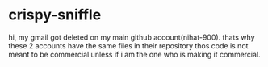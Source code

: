 # crispy-sniffle
hi, my gmail got deleted on my main github account(nihat-900). thats why these 2 accounts have the same files in their repository
thos code is not meant to be commercial unless if i am the one who is making it commercial.
